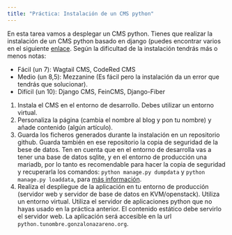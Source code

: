 ```yaml
---
title: "Práctica: Instalación de un CMS python"
---
```


En esta tarea vamos a desplegar un CMS python. Tienes que realizar la instalación de un CMS python basado en django (puedes encontrar varios en el siguiente [enlace](https://djangopackages.org/grids/g/cms/). Según la dificultad de la instalación tendrás más o menos notas:

* Fácil (un 7): Wagtail CMS, CodeRed CMS
* Medio (un 8,5): Mezzanine (Es fácil pero la instalación da un error que tendrás que solucionar).
* Difícil (un 10): Django CMS, FeinCMS, Django-Fiber

1. Instala el CMS en el entorno de desarrollo. Debes utilizar un entorno virtual.
2. Personaliza la página (cambia el nombre al blog y pon tu nombre) y añade contenido (algún artículo).
3. Guarda los ficheros generados durante la instalación en un repositorio github. Guarda también en ese repositorio la copia de seguridad de la bese de datos. Ten en cuenta que en el entorno de desarrolla vas a tener una base de datos sqlite, y en el entorno de producción una mariadb, por lo tanto es recomendable para hacer la copia de seguridad y recuperarla los comandos: `python manage.py dumpdata` y `python manage.py loaddata`, para [más información](https://coderwall.com/p/mvsoyg/django-dumpdata-and-loaddata).
4. Realiza el despliegue de la aplicación en tu entorno de producción (servidor web y servidor de base de datos en KVM/openstack). Utiliza un entorno virtual. Utiliza el servidor de aplicaciones python que no hayas usado en la práctica anterior. El contenido estático debe servirlo el servidor web. La aplicación será accesible en la url `python.tunombre.gonzalonazareno.org`.
